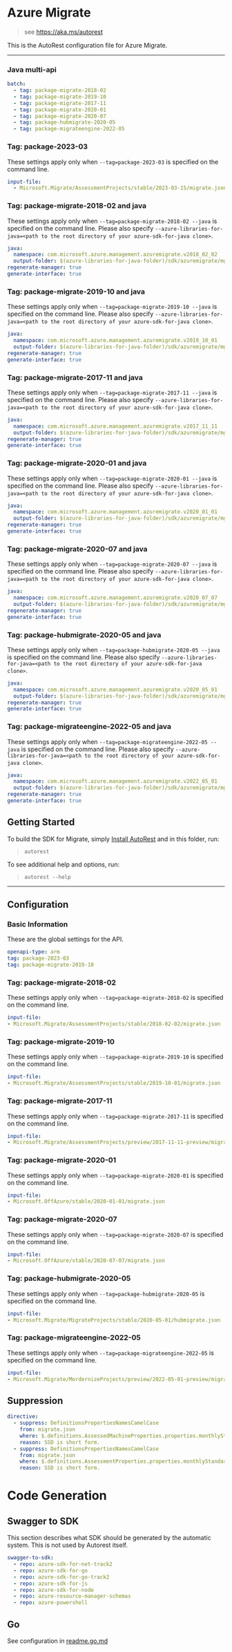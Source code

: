 # Azure Migrate

> see https://aka.ms/autorest

This is the AutoRest configuration file for Azure Migrate.

---

### Java multi-api

``` yaml $(java) && $(multiapi)
batch:
  - tag: package-migrate-2018-02
  - tag: package-migrate-2019-10
  - tag: package-migrate-2017-11
  - tag: package-migrate-2020-01
  - tag: package-migrate-2020-07
  - tag: package-hubmigrate-2020-05
  - tag: package-migrateengine-2022-05
```


### Tag: package-2023-03

These settings apply only when `--tag=package-2023-03` is specified on the command line.

```yaml $(tag) == 'package-2023-03'
input-file:
  - Microsoft.Migrate/AssessmentProjects/stable/2023-03-15/migrate.json
```
### Tag: package-migrate-2018-02 and java

These settings apply only when `--tag=package-migrate-2018-02 --java` is specified on the command line.
Please also specify `--azure-libraries-for-java=<path to the root directory of your azure-sdk-for-java clone>`.

``` yaml $(tag) == 'package-migrate-2018-02' && $(java) && $(multiapi)
java:
  namespace: com.microsoft.azure.management.azuremigrate.v2018_02_02
  output-folder: $(azure-libraries-for-java-folder)/sdk/azuremigrate/mgmt-v2018_02_02
regenerate-manager: true
generate-interface: true
```

### Tag: package-migrate-2019-10 and java

These settings apply only when `--tag=package-migrate-2019-10 --java` is specified on the command line.
Please also specify `--azure-libraries-for-java=<path to the root directory of your azure-sdk-for-java clone>`.

``` yaml $(tag) == 'package-migrate-2019-10' && $(java) && $(multiapi)
java:
  namespace: com.microsoft.azure.management.azuremigrate.v2019_10_01
  output-folder: $(azure-libraries-for-java-folder)/sdk/azuremigrate/mgmt-v2019_10_01
regenerate-manager: true
generate-interface: true
```

### Tag: package-migrate-2017-11 and java

These settings apply only when `--tag=package-migrate-2017-11 --java` is specified on the command line.
Please also specify `--azure-libraries-for-java=<path to the root directory of your azure-sdk-for-java clone>`.

``` yaml $(tag) == 'package-migrate-2017-11' && $(java) && $(multiapi)
java:
  namespace: com.microsoft.azure.management.azuremigrate.v2017_11_11
  output-folder: $(azure-libraries-for-java-folder)/sdk/azuremigrate/mgmt-v2017_11_11
regenerate-manager: true
generate-interface: true
```

### Tag: package-migrate-2020-01 and java

These settings apply only when `--tag=package-migrate-2020-01 --java` is specified on the command line.
Please also specify `--azure-libraries-for-java=<path to the root directory of your azure-sdk-for-java clone>`.

``` yaml $(tag) == 'package-migrate-2020-01' && $(java) && $(multiapi)
java:
  namespace: com.microsoft.azure.management.azuremigrate.v2020_01_01
  output-folder: $(azure-libraries-for-java-folder)/sdk/azuremigrate/mgmt-v2020_01_01
regenerate-manager: true
generate-interface: true
```

### Tag: package-migrate-2020-07 and java

These settings apply only when `--tag=package-migrate-2020-07 --java` is specified on the command line.
Please also specify `--azure-libraries-for-java=<path to the root directory of your azure-sdk-for-java clone>`.

``` yaml $(tag) == 'package-migrate-2020-07' && $(java) && $(multiapi)
java:
  namespace: com.microsoft.azure.management.azuremigrate.v2020_07_07
  output-folder: $(azure-libraries-for-java-folder)/sdk/azuremigrate/mgmt-v2020_07_07
regenerate-manager: true
generate-interface: true
```

### Tag: package-hubmigrate-2020-05 and java

These settings apply only when `--tag=package-hubmigrate-2020-05 --java` is specified on the command line.
Please also specify `--azure-libraries-for-java=<path to the root directory of your azure-sdk-for-java clone>`.

``` yaml $(tag) == 'package-hubmigrate-2020-05' && $(java) && $(multiapi)
java:
  namespace: com.microsoft.azure.management.azuremigrate.v2020_05_01
  output-folder: $(azure-libraries-for-java-folder)/sdk/azuremigrate/mgmt-v2020_05_01
regenerate-manager: true
generate-interface: true
```

### Tag: package-migrateengine-2022-05 and java

These settings apply only when `--tag=package-migrateengine-2022-05 --java` is specified on the command line.
Please also specify `--azure-libraries-for-java=<path to the root directory of your azure-sdk-for-java clone>`.

``` yaml $(tag) == 'package-migrateengine-2022-05' && $(java) && $(multiapi)
java:
  namespace: com.microsoft.azure.management.azuremigrate.v2022_05_01
  output-folder: $(azure-libraries-for-java-folder)/sdk/azuremigrate/mgmt-v2022_05_01
regenerate-manager: true
generate-interface: true
```

## Getting Started

To build the SDK for Migrate, simply [Install AutoRest](https://aka.ms/autorest/install) and in this folder, run:

> `autorest`

To see additional help and options, run:

> `autorest --help`

---

## Configuration

### Basic Information

These are the global settings for the API.

``` yaml
openapi-type: arm
tag: package-2023-03
tag: package-migrate-2019-10
```

### Tag: package-migrate-2018-02

These settings apply only when `--tag=package-migrate-2018-02` is specified on the command line.

``` yaml $(tag) == 'package-migrate-2018-02'
input-file:
- Microsoft.Migrate/AssessmentProjects/stable/2018-02-02/migrate.json
```

### Tag: package-migrate-2019-10

These settings apply only when `--tag=package-migrate-2019-10` is specified on the command line.

``` yaml $(tag) == 'package-migrate-2019-10'
input-file:
- Microsoft.Migrate/AssessmentProjects/stable/2019-10-01/migrate.json
```

### Tag: package-migrate-2017-11

These settings apply only when `--tag=package-migrate-2017-11` is specified on the command line.

``` yaml $(tag) == 'package-migrate-2017-11'
input-file:
- Microsoft.Migrate/AssessmentProjects/preview/2017-11-11-preview/migrate.json
```

### Tag: package-migrate-2020-01

These settings apply only when `--tag=package-migrate-2020-01` is specified on the command line.

``` yaml $(tag) == 'package-migrate-2020-01'
input-file:
- Microsoft.OffAzure/stable/2020-01-01/migrate.json
```

### Tag: package-migrate-2020-07

These settings apply only when `--tag=package-migrate-2020-07` is specified on the command line.

``` yaml $(tag) == 'package-migrate-2020-07'
input-file:
- Microsoft.OffAzure/stable/2020-07-07/migrate.json
```

### Tag: package-hubmigrate-2020-05

These settings apply only when `--tag=package-hubmigrate-2020-05` is specified on the command line.

``` yaml $(tag) == 'package-hubmigrate-2020-05'
input-file:
- Microsoft.Migrate/MigrateProjects/stable/2020-05-01/hubmigrate.json
```

### Tag: package-migrateengine-2022-05

These settings apply only when `--tag=package-migrateengine-2022-05` is specified on the command line.

``` yaml $(tag) == 'package-migrateengine-2022-05'
input-file:
- Microsoft.Migrate/MordernizeProjects/preview/2022-05-01-preview/migrateEngine.json
```

## Suppression

``` yaml
directive:
  - suppress: DefinitionsPropertiesNamesCamelCase
    from: migrate.json
    where: $.definitions.AssessedMachineProperties.properties.monthlyStandardSSDStorageCost
    reason: SSD is short form.
  - suppress: DefinitionsPropertiesNamesCamelCase
    from: migrate.json
    where: $.definitions.AssessmentProperties.properties.monthlyStandardSSDStorageCost
    reason: SSD is short form.
```

# Code Generation

## Swagger to SDK

This section describes what SDK should be generated by the automatic system.
This is not used by Autorest itself.

``` yaml $(swagger-to-sdk)
swagger-to-sdk:
  - repo: azure-sdk-for-net-track2
  - repo: azure-sdk-for-go
  - repo: azure-sdk-for-go-track2
  - repo: azure-sdk-for-js
  - repo: azure-sdk-for-node
  - repo: azure-resource-manager-schemas
  - repo: azure-powershell
```

## Go

See configuration in [readme.go.md](./readme.go.md)

